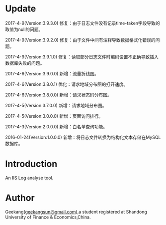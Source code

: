 # Update
2017-4-9(Version:3.9.3.0) 修复：由于日志文件没有记录time-taken字段导致的取值为null的问题。

2017-4-9(Version:3.9.2.0) 修复：由于文件中间有注释导致数据格式化错误的问题。

2017-4-9(Version:3.9.1.0) 修复：读取部分日志文件时编码设置不正确导致插入数据库失败的问题。

2017-4-6(Version:3.9.0.0) 新增：流量折线图。

2017-4-6(Version:3.8.0.1) 优化：请求地域分布图的打开速度。

2017-4-6(Version:3.8.0.0) 新增：请求状态码分布图。

2017-4-5(Version:3.7.0.0) 新增：请求地域分布图。

2017-4-5(Version:3.0.0.0) 新增：页面访问排行。

2017-4-3(Version:2.0.0.0) 新增：白名单查询功能。
  
2016-01-24(Version:1.0.0.0) 新增：将日志文件转换为结构化文本存储在MySQL数据库。

# Introduction

An IIS Log analyse tool.

# Author

Geekang(geekangsun@gmail.com),a student registered at Shandong University of Finance & Economics,China.